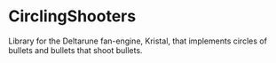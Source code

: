 # CirclingShooters
Library for the Deltarune fan-engine, Kristal, that implements circles of bullets and bullets that shoot bullets.
